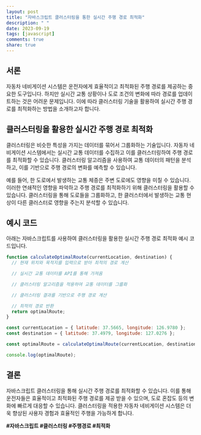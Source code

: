 ```yaml
---
layout: post
title: "자바스크립트 클러스터링을 통한 실시간 주행 경로 최적화"
description: " "
date: 2023-09-19
tags: [javascript]
comments: true
share: true
---
```


## 서론

자동차 네비게이션 시스템은 운전자에게 효율적이고 최적화된 주행 경로를 제공하는 중요한 도구입니다. 하지만 실시간 교통 상황이나 도로 조건의 변화에 따라 경로를 업데이트하는 것은 어려운 문제입니다. 이에 따라 클러스터링 기술을 활용하여 실시간 주행 경로를 최적화하는 방법을 소개하고자 합니다.

## 클러스터링을 활용한 실시간 주행 경로 최적화

클러스터링은 비슷한 특성을 가지는 데이터를 묶어서 그룹화하는 기술입니다. 자동차 네비게이션 시스템에서는 실시간 교통 데이터를 수집하고 이를 클러스터링하여 주행 경로를 최적화할 수 있습니다. 클러스터링 알고리즘을 사용하여 교통 데이터의 패턴을 분석하고, 이를 기반으로 주행 경로의 변화를 예측할 수 있습니다.

예를 들어, 한 도로에서 발생하는 교통 체증은 주변 도로에도 영향을 미칠 수 있습니다. 이러한 연쇄적인 영향을 파악하고 주행 경로를 최적화하기 위해 클러스터링을 활용할 수 있습니다. 클러스터링을 통해 도로들을 그룹화하고, 한 클러스터에서 발생하는 교통 현상이 다른 클러스터로 영향을 주는지 분석할 수 있습니다.

## 예시 코드

아래는 자바스크립트를 사용하여 클러스터링을 활용한 실시간 주행 경로 최적화 예시 코드입니다.

```javascript
function calculateOptimalRoute(currentLocation, destination) {
  // 현재 위치와 목적지를 입력으로 받아 최적의 경로 계산

  // 실시간 교통 데이터를 API를 통해 가져옴

  // 클러스터링 알고리즘을 적용하여 교통 데이터를 그룹화

  // 클러스터링 결과를 기반으로 주행 경로 계산

  // 최적의 경로 반환
  return optimalRoute;
}

const currentLocation = { latitude: 37.5665, longitude: 126.9780 };
const destination = { latitude: 37.4979, longitude: 127.0276 };

const optimalRoute = calculateOptimalRoute(currentLocation, destination);

console.log(optimalRoute);
```

## 결론

자바스크립트 클러스터링을 통해 실시간 주행 경로를 최적화할 수 있습니다. 이를 통해 운전자들은 효율적이고 최적화된 주행 경로를 제공 받을 수 있으며, 도로 혼잡도 등의 변화에 빠르게 대응할 수 있습니다. 클러스터링을 적용한 자동차 네비게이션 시스템은 더욱 향상된 사용자 경험과 효율적인 주행을 가능하게 합니다.

**#자바스크립트 #클러스터링 #주행경로 #최적화**